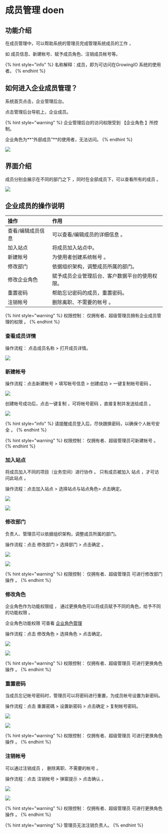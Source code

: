# 成员管理 doen

## 功能介绍

在成员管理中，可以帮助系统的管理员完成管理系统成员的工作 ，

如 成员信息、新建帐号、赋予成员角色、注销成员帐号等。

{% hint style="info" %}
名称解释：成员，即为可访问在GrowingIO 系统的使用者。
{% endhint %}



## 如何进入企业成员管理？

系统首页点击，企业管理后台。 

点击管理后台导航上，企业成员。

{% hint style="warning" %}
企业管理后台的访问权限受到 【企业角色 】所控制。  
  
企业角色为**“外部成员”**的使用者，无法访问。 
{% endhint %}

![](../../../.gitbook/assets/ying-mu-jie-tu-20201117-xia-wu-1.57.53.png)



## 界面介绍

成员分别会展示在不同的部门之下 ，同时在全部成员下，可以查看所有的成员 。 

![](../../../.gitbook/assets/ying-mu-jie-tu-20201117-xia-wu-2.06.32.png)

## 企业成员的操作说明

| 操作 | 作用 |
| :--- | :--- |
| 查看/编辑成员信息 | 可以查看/编辑成员的详细信息 。 |
| 加入站点 | 将成员加入站点中。 |
| 新建帐号 | 为使用者创建系统帐号 。 |
| 修改部门 | 依据组织架构，调整成员所属的部门。 |
| 修改企业角色 | 赋予成员企业管理后台、客户数据平台的使用权限。 |
| 重置密码 | 帮助忘记密码的成员，重置密码。 |
| 注销帐号 | 删除离职、不需要的帐号 。 |

{% hint style="warning" %}
权限控制： 仅拥有者、超级管理员拥有企业成员管理的权限 。
{% endhint %}

### 

### 查看成员详情

操作流程： 点击成员名称 &gt;  打开成员详情。

![](../../../.gitbook/assets/ying-mu-jie-tu-20201117-xia-wu-2.12.40.png)

### 新建帐号

操作流程：点击新建帐号 &gt;  填写帐号信息  &gt;  创建成功 &gt; 一键复制帐号密码 。

![](../../../.gitbook/assets/ying-mu-jie-tu-20201117-xia-wu-2.28.12.png)

创建帐号成功后，点击一键复制 ，可将帐号密码 ，直接复制并发送给成员 。 

![](../../../.gitbook/assets/ying-mu-jie-tu-20201117-xia-wu-2.29.10.png)

{% hint style="info" %}
请提醒成员登入后，尽快跟换密码，以确保个人帐号安全 。
{% endhint %}

{% hint style="warning" %}
权限控制： 仅拥有者、超级管理员可新建帐号 。
{% endhint %}



### 加入站点 

将成员加入不同的项目（业务空间）进行协作 。 只有成员被加入 站点 ，才可访问此站点 。

操作流程：点击加入站点 &gt; 选择站点与站点角色&gt; 点击确定。 

![](../../../.gitbook/assets/ying-mu-jie-tu-20201117-xia-wu-2.33.56.png)

![](../../../.gitbook/assets/ying-mu-jie-tu-20201117-xia-wu-2.35.44.png)









### 修改部门

负责人、管理员可以依据组织架构，调整成员所属的部门。

操作流程：点击 修改部门 &gt;  选择部门 &gt;  点击确定  。

![](../../../.gitbook/assets/ying-mu-jie-tu-20201117-xia-wu-2.14.20.png)

![](../../../.gitbook/assets/ying-mu-jie-tu-20201117-xia-wu-2.14.55.png)

{% hint style="warning" %}
权限控制： 仅拥有者、超级管理员 可进行修改部门操作 。
{% endhint %}

### 

### 修改角色

企业角色作为功能权限组 ，  通过更换角色可以将成员赋予不同的角色，给予不同的功能权限 。 

企业角色功能权限 可查看 [企业角色管理 ](https://app.gitbook.com/@growingio/s/op/~/drafts/-MMJim2GVpuV58hGsbBE/v/v20201200/product-manual/qi-ye-guan-li-hou-tai/role-manage/@drafts)

操作流程：点击 修改角色 &gt;  选择角色 &gt;  点击确定。

![](../../../.gitbook/assets/ying-mu-jie-tu-20201117-xia-wu-2.17.30.png)

![](../../../.gitbook/assets/ying-mu-jie-tu-20201117-xia-wu-2.17.35.png)

{% hint style="warning" %}
权限控制： 仅拥有者、超级管理员 可进行更换角色操作 。
{% endhint %}



### 重置密码

当成员忘记帐号密码时，管理员可以将密码进行重置，为成员帐号设置为新密码。

操作流程：点击 重置密碼 &gt;  设置新密码 &gt;  点击确定 &gt; 复制帐号密码。

![](../../../.gitbook/assets/ying-mu-jie-tu-20201117-xia-wu-2.24.11.png)

![](../../../.gitbook/assets/ying-mu-jie-tu-20201117-xia-wu-2.24.01.png)

{% hint style="warning" %}
权限控制：  仅拥有者、超级管理员  可进行更换角色操作 。
{% endhint %}



### 注销帐号

可以通过注销成员 ，  删除离职、不需要的帐号 。

操作流程：点击 注销帐号 &gt; 弹窗提示 &gt; 点击确认 。

![](../../../.gitbook/assets/ying-mu-jie-tu-20201117-xia-wu-2.25.48.png)

![](../../../.gitbook/assets/ying-mu-jie-tu-20201117-xia-wu-2.26.10.png)

{% hint style="warning" %}
权限控制： 仅拥有者、超级管理员  可进行更换角色操作 。
{% endhint %}

{% hint style="warning" %}
管理员无法注销负责人。
{% endhint %}



